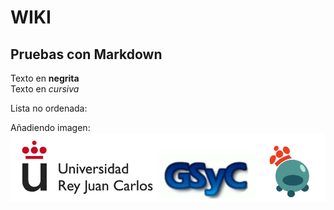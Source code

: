 # WIKI

## Pruebas con Markdown

Texto en **negrita**  
Texto en *cursiva*


Lista no ordenada:  


Añadiendo imagen:  
![Texto opcional](logos-urjc-gsyc-peloto.png)